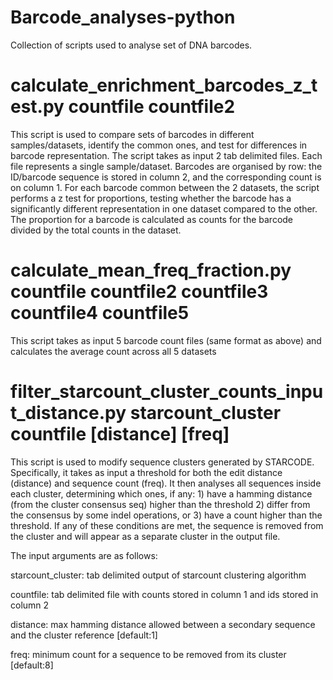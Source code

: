 # Barcode_analyses-python

Collection of scripts used to analyse set of DNA barcodes.


# calculate_enrichment_barcodes_z_test.py  countfile  countfile2
This script is used to compare sets of barcodes in different samples/datasets, identify the common ones, and test for differences in barcode representation.    The script takes as input 2 tab delimited files. Each file represents a single sample/dataset. Barcodes are organised by row: the ID/barcode sequence is stored in column 2, and the corresponding count is on column 1. For each barcode common between the 2 datasets, the script performs a z test for proportions, testing whether the barcode has a significantly different representation in one dataset compared to the other. The proportion for a barcode is calculated as counts for the barcode divided by the total counts in the dataset.

# calculate_mean_freq_fraction.py countfile  countfile2 countfile3  countfile4 countfile5
This script takes as input 5 barcode count files (same format as above) and calculates the average count across all 5 datasets

# filter_starcount_cluster_counts_input_distance.py starcount_cluster  countfile [distance] [freq]
This script is used to modify sequence clusters generated by STARCODE. Specifically, it takes as input a threshold for both the edit distance (distance) and sequence count (freq). It then analyses all sequences inside each cluster, determining which ones, if any: 1) have a hamming distance (from the cluster consensus seq) higher than the threshold 2) differ from the consensus by some indel operations, or 3) have a count higher than the threshold. If any of these conditions are met, the sequence is removed from the cluster and will appear as a separate cluster in the output file.

The input arguments are as follows:

starcount_cluster: tab delimited output of starcount clustering algorithm

countfile: tab delimited file with counts stored in column 1 and ids stored in column 2

distance: max hamming distance allowed between a secondary sequence and the cluster reference [default:1]

freq: minimum count for a sequence to be removed from its cluster [default:8]
